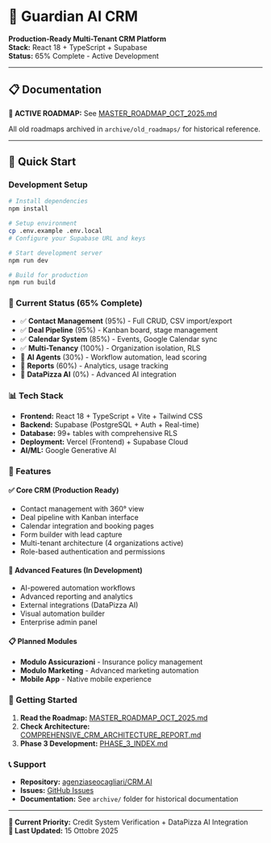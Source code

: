 # 🚀 Guardian AI CRM

**Production-Ready Multi-Tenant CRM Platform**  
**Stack:** React 18 + TypeScript + Supabase  
**Status:** 65% Complete - Active Development

---

## 📋 Documentation

**🎯 ACTIVE ROADMAP:** See [MASTER_ROADMAP_OCT_2025.md](./MASTER_ROADMAP_OCT_2025.md)

All old roadmaps archived in `archive/old_roadmaps/` for historical reference.

---

## 🚀 Quick Start

### Development Setup

```bash
# Install dependencies
npm install

# Setup environment
cp .env.example .env.local
# Configure your Supabase URL and keys

# Start development server
npm run dev

# Build for production
npm run build
```

### 🎯 Current Status (65% Complete)

- ✅ **Contact Management** (95%) - Full CRUD, CSV import/export
- ✅ **Deal Pipeline** (95%) - Kanban board, stage management
- ✅ **Calendar System** (85%) - Events, Google Calendar sync
- ✅ **Multi-Tenancy** (100%) - Organization isolation, RLS
- 🔄 **AI Agents** (30%) - Workflow automation, lead scoring
- 🔄 **Reports** (60%) - Analytics, usage tracking
- 🔴 **DataPizza AI** (0%) - Advanced AI integration

### 📊 Tech Stack

- **Frontend:** React 18 + TypeScript + Vite + Tailwind CSS
- **Backend:** Supabase (PostgreSQL + Auth + Real-time)
- **Database:** 99+ tables with comprehensive RLS
- **Deployment:** Vercel (Frontend) + Supabase Cloud
- **AI/ML:** Google Generative AI

### 🏢 Features

#### ✅ Core CRM (Production Ready)
- Contact management with 360° view
- Deal pipeline with Kanban interface
- Calendar integration and booking pages
- Form builder with lead capture
- Multi-tenant architecture (4 organizations active)
- Role-based authentication and permissions

#### 🔄 Advanced Features (In Development)
- AI-powered automation workflows
- Advanced reporting and analytics
- External integrations (DataPizza AI)
- Visual automation builder
- Enterprise admin panel

#### 📋 Planned Modules
- **Modulo Assicurazioni** - Insurance policy management
- **Modulo Marketing** - Advanced marketing automation
- **Mobile App** - Native mobile experience

### 🚀 Getting Started

1. **Read the Roadmap:** [MASTER_ROADMAP_OCT_2025.md](./MASTER_ROADMAP_OCT_2025.md)
2. **Check Architecture:** [COMPREHENSIVE_CRM_ARCHITECTURE_REPORT.md](./COMPREHENSIVE_CRM_ARCHITECTURE_REPORT.md)
3. **Phase 3 Development:** [PHASE_3_INDEX.md](./PHASE_3_INDEX.md)

### 📞 Support

- **Repository:** [agenziaseocagliari/CRM.AI](https://github.com/agenziaseocagliari/CRM.AI)
- **Issues:** [GitHub Issues](https://github.com/agenziaseocagliari/CRM.AI/issues)
- **Documentation:** See `archive/` folder for historical documentation

---

**🎯 Current Priority:** Credit System Verification + DataPizza AI Integration  
**📅 Last Updated:** 15 Ottobre 2025

